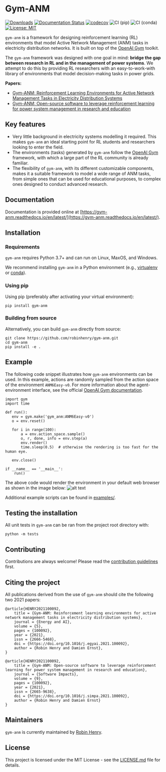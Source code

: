 # Gym-ANM
[![Downloads](https://pepy.tech/badge/gym-anm)](https://pepy.tech/project/gym-anm)
[![Documentation Status](https://readthedocs.org/projects/ansicolortags/badge/?version=latest)](https://gym-anm.readthedocs.io/en/latest/)
[![codecov](https://codecov.io/gh/robinhenry/gym-anm/branch/master/graph/badge.svg?token=7JSMJPPIQ7)](https://codecov.io/gh/robinhenry/gym-anm)
![CI (pip)](https://github.com/robinhenry/gym-anm/actions/workflows/ci_pip.yml/badge.svg)
![CI (conda)](https://github.com/robinhenry/gym-anm/actions/workflows/ci_conda.yml/badge.svg)
[![License: MIT](https://img.shields.io/badge/License-MIT-yellow.svg)](https://opensource.org/licenses/MIT)

`gym-anm` is a framework for designing reinforcement learning (RL) environments that model Active Network
Management (ANM) tasks in electricity distribution networks. It is built on top of the
[OpenAI Gym](https://github.com/openai/gym) toolkit.
  
The `gym-anm` framework was designed with one goal in mind: **bridge the gap between research in RL and in
the management of power systems**. We attempt to do this by providing RL researchers with an easy-to-work-with
library of environments that model decision-making tasks in power grids.

**Papers:** 
*  [Gym-ANM: Reinforcement Learning Environments for Active Network Management Tasks in Electricity Distribution Systems](https://doi.org/10.1016/j.egyai.2021.100092)
*  [Gym-ANM: Open-source software to leverage reinforcement learning for power system management in research and education](https://doi.org/10.1016/j.simpa.2021.100092)
 
## Key features
*  Very little background in electricity systems modelling it required. This makes `gym-anm` an ideal starting point
   for RL students and researchers looking to enter the field.
*  The environments (tasks) generated by `gym-anm` follow the [OpenAI Gym](https://github.com/openai/gym)
   framework, with which a large part of the RL community is already familiar.
*  The flexibility of `gym-anm`, with its different customizable components, makes it a suitable framework
   to model a wide range of ANM tasks, from simple ones that can be used for educational purposes, to complex ones
   designed to conduct advanced research.
   
## Documentation
Documentation is provided online at [https://gym-anm.readthedocs.io/en/latest/](https://gym-anm.readthedocs.io/en/latest/).

## Installation

### Requirements
`gym-anm` requires Python 3.7+ and can run on Linux, MaxOS, and Windows.

We recommend installing `gym-anm` in a Python environment (e.g., [virtualenv](https://virtualenv.pypa.io/en/latest/)
or [conda](https://conda.io/en/latest/#)).

### Using pip
Using pip (preferably after activating your virtual environment):
```
pip install gym-anm
```

### Building from source
Alternatively, you can build `gym-anm` directly from source:
```
git clone https://github.com/robinhenry/gym-anm.git
cd gym-anm
pip install -e .
```

## Example
The following code snippet illustrates how `gym-anm` environments can be used. In this example,
actions are randomly sampled from the action space of the environment `ANM6Easy-v0`. For more information
about the agent-environment interface, see the official [OpenAI Gym documentation](https://github.com/openai/gym).
```
import gym
import time

def run():
   env = gym.make('gym_anm:ANM6Easy-v0')
   o = env.reset()
   
   for i in range(100):
       a = env.action_space.sample()
       o, r, done, info = env.step(a)
       env.render()
       time.sleep(0.5)  # otherwise the rendering is too fast for the human eye.
       
   env.close()

if __name__ == '__main__':
    run()
```
The above code would render the environment in your default web browser as shown in the image below:
![alt text](https://github.com/robinhenry/gym-anm/blob/master/docs/source/images/anm6-easy-example.png?raw=true)

Additional example scripts can be found in [examples/](examples).

## Testing the installation
All unit tests in `gym-anm` can be ran from the project root directory with:
``` 
python -m tests
```

## Contributing
Contributions are always welcome! Please read the [contribution guidelines](CONTRIBUTING.md) first.

## Citing the project
All publications derived from the use of `gym-anm` should cite the following two 2021 papers:
```
@article{HENRY2021100092,
    title = {Gym-ANM: Reinforcement learning environments for active network management tasks in electricity distribution systems},
    journal = {Energy and AI},
    volume = {5},
    pages = {100092},
    year = {2021},
    issn = {2666-5468},
    doi = {https://doi.org/10.1016/j.egyai.2021.100092},
    author = {Robin Henry and Damien Ernst},
}
```
```
@article{HENRY2021100092,
    title = {Gym-ANM: Open-source software to leverage reinforcement learning for power system management in research and education},
    journal = {Software Impacts},
    volume = {9},
    pages = {100092},
    year = {2021},
    issn = {2665-9638},
    doi = {https://doi.org/10.1016/j.simpa.2021.100092},
    author = {Robin Henry and Damien Ernst}
}
```

## Maintainers
`gym-anm` is currently maintained by [Robin Henry](https://www.robinxhenry.com/).

## License

This project is licensed under the MIT License - see the [LICENSE.md](LICENSE.md) file for details.

